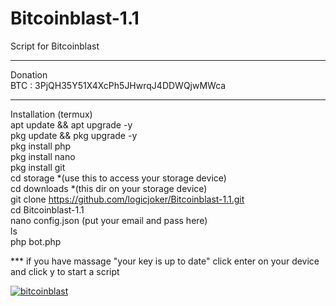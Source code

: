 # Bitcoinblast-1.1
Script for Bitcoinblast
*****
Donation<br>
BTC : 3PjQH35Y51X4XcPh5JHwrqJ4DDWQjwMWca <br>
*****
Installation (termux)<br>
apt update && apt upgrade -y<br>
pkg update && pkg upgrade -y<br>
pkg install php<br>
pkg install nano<br>
pkg install git<br>
cd storage *(use this to access your storage device) <br>
cd downloads *(this dir on your storage device)  <br>
git clone https://github.com/logicjoker/Bitcoinblast-1.1.git<br>
cd Bitcoinblast-1.1<br>
nano config.json (put your email and pass here)<br>
ls<br>
php bot.php <br>

*** if you have massage "your key is up to date" click enter on your device and click y to start a script

<a href="https://ibb.co/7yhMC7d"><img src="https://i.ibb.co/C0LC8x3/bitcoinblast.jpg" alt="bitcoinblast" border="0"></a>

